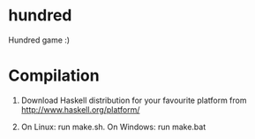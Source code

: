 hundred
=======

Hundred game :)

Compilation
===========
1) Download Haskell distribution for your favourite platform from http://www.haskell.org/platform/

2) On Linux: run make.sh. On Windows: run make.bat

